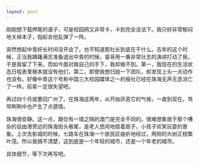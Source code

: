 ```yaml
---
layout: post
---
```


刚刚想下载押尾的谱子，可是校园网又非常卡，卡到完全没法下。我只好非常郁闷地关掉本子，抱起吉他乱弹了一阵。

突然想起中青好长时间没开会了。也不知道那社长到底在干什么。去年的这个时候，正当我踌躇满志准备退出中青的时候，睿哥用一番非常壮志的演讲打动了我，于是我留了下来。而如今面对我自己的手下，我却做不到。第一，我现在的生活状态日程表里根本就没有他们，第二，即使我想归拢一下团队，却发现上头一点动作也没有。好像中青这个号称中国三大校园媒体之一的报社已经在珠海无声无息消亡了一样。前辈一定很失望吧。

再过四个月就要回广州了。在珠海这两年，从开始厌恶它的气候，一直到现在，骂骂咧咧中也产生了点感情。

珠海很安静。这一点，跟仅有一墙之隔的澳门是完全不同的。很难想象居于那个嘈杂的自由港旁边的珠海街头巷尾，是老人悠闲地扇着扇子，小孩子欢笑玩耍的景象。上次去影城的时候，七路车在珠海一个居民区曲折地经过，两侧的大树正枝繁叶茂。所以我搞不清楚，这到底是一个年轻的城市，还是一个年老的城市。

具体细节，等下次再写吧。
